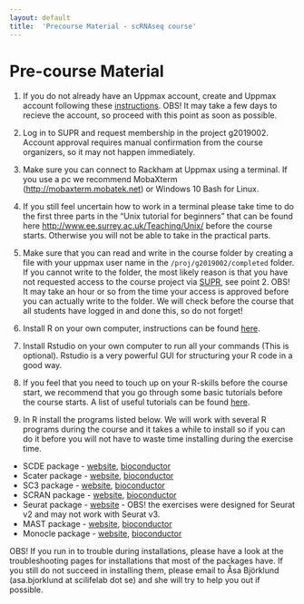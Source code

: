 ```yaml
---
layout: default
title:  'Precourse Material - scRNAseq course'
---
```


# Pre-course Material

1.   If you do not already have an Uppmax account, create and Uppmax account following these [instructions](files/Apply_for_Uppmax_account.pdf). OBS! It may take a few days to recieve the account, so proceed with this point as soon as possible.

2.   Log in to SUPR and request membership in the project g2019002. Account approval requires manual confirmation from the course organizers, so it may not happen immediately. 

3.   Make sure you can connect to Rackham at Uppmax using a terminal. If you use a pc we recommend MobaXterm (http://mobaxterm.mobatek.net) or Windows 10 Bash for Linux. 

4.   If you still feel uncertain how to work in a terminal please take time to do the first three parts in the “Unix tutorial for beginners” that can be found here http://www.ee.surrey.ac.uk/Teaching/Unix/ before the course starts. Otherwise you will not be able to take in the practical parts.  

5.   Make sure that you can read and write in the course folder by creating a file with your uppmax user name in the `/proj/g2019002/completed` folder. If you cannot write to the folder, the most likely reason is that you have not requested access to the course project via [SUPR](https://supr.snic.se/), see point 2. OBS! It may take an hour or so from the time your access is approved before you can actually write to the folder. We will check before the course that all students have logged in and done this, so do not forget!

6.  Install R on your own computer, instructions can be found [here](https://scilifelab.github.io/courses/r_programming/1703/precourse).  

7.  Install Rstudio on your own computer to run all your commands (This is optional). Rstudio is a very powerful GUI for structuring your R code in a good way.

8.  If you feel that you need to touch up on your R-skills before the course start, we recommend that you go through some basic tutorials before the course starts. A list of useful tutorials can be found [here](https://scilifelab.github.io/courses/r_programming/1703/precourse).

9.  In R install the programs listed below. We will work with several R programs during the course and it takes a while to install so if you can do it before you will not have to waste time installing during the exercise time. 

*   SCDE package - [website](http://hms-dbmi.github.io/scde/package.html), [bioconductor](http://bioconductor.org/packages/release/bioc/html/scde.html)
*   Scater package - [website](https://github.com/davismcc/scater), [bioconductor](http://bioconductor.org/packages/release/bioc/html/scater.html)
*   SC3 package - [website](https://github.com/hemberg-lab/SC3), [bioconductor](https://bioconductor.org/packages/release/bioc/html/SC3.html)
*   SCRAN package - [website](https://github.com/elswob/SCRAN), [bioconductor](http://bioconductor.org/packages/release/bioc/html/scran.html)
*   Seurat package - [website](http://satijalab.org/seurat/install.html) - OBS! the exercises were designed for Seurat v2 and may not work with Seurat v3. 
*   MAST package - [website](https://github.com/RGLab/MAST), [bioconductor](https://bioconductor.org/packages/release/bioc/html/MAST.html)
*   Monocle package - [website](http://cole-trapnell-lab.github.io/monocle-release/), [bioconductor](https://bioconductor.org/packages/release/bioc/html/monocle.html)   

OBS! If you run in to trouble during installations, please have a look at the troubleshooting pages for installations that most of the packages have. If you still do not succeed in installing them, please email to Åsa Björklund (asa.bjorklund at scilifelab dot se) and she will try to help you out if possible.



